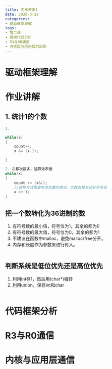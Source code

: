 ```yaml
---
title: 内核开发1
date: 2020-3-28
categories: 
- 驱动框架理解
tags: 
- 第二课
- 框架代码分析
- R3与R0通信
- 内核层与应用层的区别
---
```


# 驱动框架理解
# 作业讲解
## 1. 统计1的个数

```c
1. 

while(x)
{
    count++;
    x &= (x-1);

}

2. 右移次数多，运算效率低
while(x)
{
    count += (x&1);
    //这种方式需要考虑负数的情况。负数右移左边补符号位
    x >> 1;
}

```

## 把一个数转化为36进制的数

1. 有符号数的最小值，符号位为1，其余的都为0
2. 有符号数的最大值，符号位为0，其余的都为1
3. 不建议在函数中malloc，避免malloc/free分开。
4. 内存和长度作为参数来进行传入。

```c
```

## 判断系统是低位优先还是高位优先

1. 利用int存1，然后用(char*)强转
2. 利用union，保存int和char


```c
```

# 代码框架分析
# R3与R0通信
# 内核与应用层通信